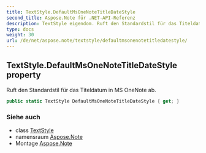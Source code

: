 ```yaml
---
title: TextStyle.DefaultMsOneNoteTitleDateStyle
second_title: Aspose.Note für .NET-API-Referenz
description: TextStyle eigendom. Ruft den Standardstil für das Titeldatum in MS OneNote ab.
type: docs
weight: 30
url: /de/net/aspose.note/textstyle/defaultmsonenotetitledatestyle/
---
```

## TextStyle.DefaultMsOneNoteTitleDateStyle property

Ruft den Standardstil für das Titeldatum in MS OneNote ab.

```csharp
public static TextStyle DefaultMsOneNoteTitleDateStyle { get; }
```

### Siehe auch

* class [TextStyle](../)
* namensraum [Aspose.Note](../../textstyle/)
* Montage [Aspose.Note](../../../)


